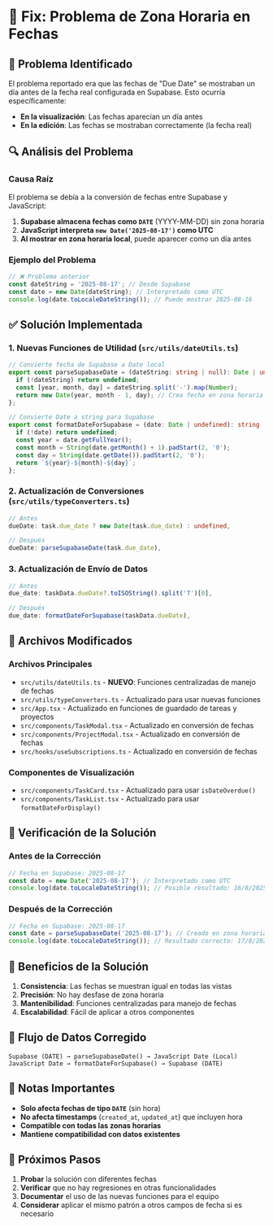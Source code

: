 # 🔧 Fix: Problema de Zona Horaria en Fechas

## 🐛 Problema Identificado

El problema reportado era que las fechas de "Due Date" se mostraban un día antes de la fecha real configurada en Supabase. Esto ocurría específicamente:

- **En la visualización**: Las fechas aparecían un día antes
- **En la edición**: Las fechas se mostraban correctamente (la fecha real)

## 🔍 Análisis del Problema

### Causa Raíz
El problema se debía a la conversión de fechas entre Supabase y JavaScript:

1. **Supabase almacena fechas como `DATE`** (YYYY-MM-DD) sin zona horaria
2. **JavaScript interpreta `new Date('2025-08-17')` como UTC**
3. **Al mostrar en zona horaria local**, puede aparecer como un día antes

### Ejemplo del Problema
```javascript
// ❌ Problema anterior
const dateString = '2025-08-17'; // Desde Supabase
const date = new Date(dateString); // Interpretado como UTC
console.log(date.toLocaleDateString()); // Puede mostrar 2025-08-16
```

## ✅ Solución Implementada

### 1. Nuevas Funciones de Utilidad (`src/utils/dateUtils.ts`)

```typescript
// Convierte fecha de Supabase a Date local
export const parseSupabaseDate = (dateString: string | null): Date | undefined => {
  if (!dateString) return undefined;
  const [year, month, day] = dateString.split('-').map(Number);
  return new Date(year, month - 1, day); // Crea fecha en zona horaria local
};

// Convierte Date a string para Supabase
export const formatDateForSupabase = (date: Date | undefined): string | undefined => {
  if (!date) return undefined;
  const year = date.getFullYear();
  const month = String(date.getMonth() + 1).padStart(2, '0');
  const day = String(date.getDate()).padStart(2, '0');
  return `${year}-${month}-${day}`;
};
```

### 2. Actualización de Conversiones (`src/utils/typeConverters.ts`)

```typescript
// Antes
dueDate: task.due_date ? new Date(task.due_date) : undefined,

// Después
dueDate: parseSupabaseDate(task.due_date),
```

### 3. Actualización de Envío de Datos

```typescript
// Antes
due_date: taskData.dueDate?.toISOString().split('T')[0],

// Después
due_date: formatDateForSupabase(taskData.dueDate),
```

## 📁 Archivos Modificados

### Archivos Principales
- `src/utils/dateUtils.ts` - **NUEVO**: Funciones centralizadas de manejo de fechas
- `src/utils/typeConverters.ts` - Actualizado para usar nuevas funciones
- `src/App.tsx` - Actualizado en funciones de guardado de tareas y proyectos
- `src/components/TaskModal.tsx` - Actualizado en conversión de fechas
- `src/components/ProjectModal.tsx` - Actualizado en conversión de fechas
- `src/hooks/useSubscriptions.ts` - Actualizado en conversión de fechas

### Componentes de Visualización
- `src/components/TaskCard.tsx` - Actualizado para usar `isDateOverdue()`
- `src/components/TaskList.tsx` - Actualizado para usar `formatDateForDisplay()`

## 🧪 Verificación de la Solución

### Antes de la Corrección
```javascript
// Fecha en Supabase: 2025-08-17
const date = new Date('2025-08-17'); // Interpretado como UTC
console.log(date.toLocaleDateString()); // Posible resultado: 16/8/2025
```

### Después de la Corrección
```javascript
// Fecha en Supabase: 2025-08-17
const date = parseSupabaseDate('2025-08-17'); // Creado en zona horaria local
console.log(date.toLocaleDateString()); // Resultado correcto: 17/8/2025
```

## 🎯 Beneficios de la Solución

1. **Consistencia**: Las fechas se muestran igual en todas las vistas
2. **Precisión**: No hay desfase de zona horaria
3. **Mantenibilidad**: Funciones centralizadas para manejo de fechas
4. **Escalabilidad**: Fácil de aplicar a otros componentes

## 🔄 Flujo de Datos Corregido

```
Supabase (DATE) → parseSupabaseDate() → JavaScript Date (Local)
JavaScript Date → formatDateForSupabase() → Supabase (DATE)
```

## 📝 Notas Importantes

- **Solo afecta fechas de tipo `DATE`** (sin hora)
- **No afecta timestamps** (`created_at`, `updated_at`) que incluyen hora
- **Compatible con todas las zonas horarias**
- **Mantiene compatibilidad con datos existentes**

## 🚀 Próximos Pasos

1. **Probar** la solución con diferentes fechas
2. **Verificar** que no hay regresiones en otras funcionalidades
3. **Documentar** el uso de las nuevas funciones para el equipo
4. **Considerar** aplicar el mismo patrón a otros campos de fecha si es necesario
